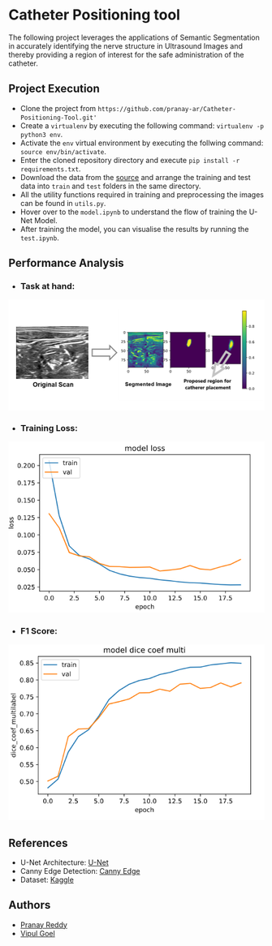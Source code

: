 # Catheter Positioning tool

The following project leverages the applications of Semantic Segmentation in accurately identifying the nerve structure in Ultrasound Images and thereby providing a region of interest for the safe administration of the catheter.

## Project Execution

- Clone the project from `https://github.com/pranay-ar/Catheter-Positioning-Tool.git'`
- Create a `virtualenv` by executing the following command: `virtualenv -p python3 env`.
- Activate the `env` virtual environment by executing the follwing command: `source env/bin/activate`.
- Enter the cloned repository directory and execute `pip install -r requirements.txt`.
- Download the data from the [source](https://www.kaggle.com/c/ultrasound-nerve-segmentation/data) and arrange the training and test data into `train` and `test` folders in the same directory.
- All the utility functions required in training and preprocessing the images can be found in `utils.py`.
- Hover over to the `model.ipynb` to understand the flow of training the U-Net Model. 
- After training the model, you can visualise the results by running the `test.ipynb`.

## Performance Analysis

- ### Task at hand: 

![Result](result.png)

- ### Training Loss:

![Loss-Graph](training-loss.png)

- ### F1 Score:

![F1-Score](dice-coefficient.png)

## References

- U-Net Architecture: [U-Net](https://arxiv.org/abs/1505.04597)
- Canny Edge Detection: [Canny Edge](https://docs.opencv.org/master/da/d22/tutorial_py_canny.html)
- Dataset: [Kaggle](https://www.kaggle.com/c/ultrasound-nerve-segmentation/data)

## Authors

- [Pranay Reddy](https://github.com/pranay-ar)
- [Vipul Goel](https://github.com/deto-5420)